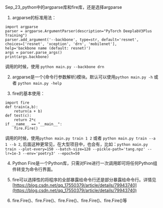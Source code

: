 Sep_23_python中的argparse库和fire库，还是选择argparse

1. argparse的标准用法：
```
import argparse
parser = argparse.ArgumentParser(description="PyTorch DeeplabV3Plus Training")
parser.add_argument('--backbone', type=str, default='resnet',
choices=['resnet', 'xception', 'drn', 'mobilenet'],
help='backbone name (default: resnet)')
args = parser.parse_args()
print(args.backbone)
```
调用的时候，使用 `python main.py --backbone drn`

2. argparse是一个{命令行参数解析}模块。默认可以使用`python main.py -h` 或者 `python main.py -help`

3. fire的基本使用：

```
import fire
def train(a,b):
	return(a + b)
def test(c):
	return 2*c
if __name__ == "__main__":
	fire.Fire()
```
调用的时候，使用`python main.py train 1 2` 或者 `python main.py train --a 1 --b 2`, 后面这种更常见，在大型项目中，也会有，比如：`python main.py train --plot-every=150 --batch-size=128 --pickle-path='tang.npz' --lr=1e-3 --env='poetry3' --epoch=50`

4. Python Fire是一个Python库，只需对Fire进行一次调用即可将任何Python组件转变为命令行界面。

5. fire可以选择性的将程序的全部暴露给命令行还是部分暴露给命令行。详情见[https://blog.csdn.net/qq_17550379/article/details/79943740](https://blog.csdn.net/qq_17550379/article/details/79943740)

6. fire.Fire()、fire.Fire(<fn>)、fire.Fire(<dict>)、fire.Fire(<object>)、fire.Fire(<class>)等